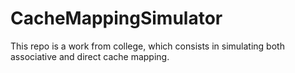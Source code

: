 # CacheMappingSimulator
This repo is a work from college, which consists in simulating both associative and direct cache mapping.
